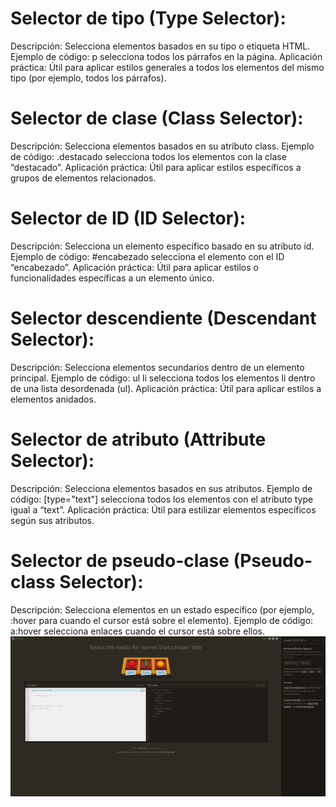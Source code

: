 # Selector de tipo (Type Selector):
Descripción: Selecciona elementos basados en su tipo o etiqueta HTML.
Ejemplo de código: p selecciona todos los párrafos en la página.
Aplicación práctica: Útil para aplicar estilos generales a todos los elementos del mismo tipo (por ejemplo, todos los párrafos).
# Selector de clase (Class Selector):
Descripción: Selecciona elementos basados en su atributo class.
Ejemplo de código: .destacado selecciona todos los elementos con la clase “destacado”.
Aplicación práctica: Útil para aplicar estilos específicos a grupos de elementos relacionados.

# Selector de ID (ID Selector):
Descripción: Selecciona un elemento específico basado en su atributo id.
Ejemplo de código: #encabezado selecciona el elemento con el ID “encabezado”.
Aplicación práctica: Útil para aplicar estilos o funcionalidades específicas a un elemento único.
# Selector descendiente (Descendant Selector):
Descripción: Selecciona elementos secundarios dentro de un elemento principal.
Ejemplo de código: ul li selecciona todos los elementos li dentro de una lista desordenada (ul).
Aplicación práctica: Útil para aplicar estilos a elementos anidados.
# Selector de atributo (Attribute Selector):
Descripción: Selecciona elementos basados en sus atributos.
Ejemplo de código: [type="text"] selecciona todos los elementos con el atributo type igual a “text”.
Aplicación práctica: Útil para estilizar elementos específicos según sus atributos.

# Selector de pseudo-clase (Pseudo-class Selector):
Descripción: Selecciona elementos en un estado específico (por ejemplo, :hover para cuando el cursor está sobre el elemento).
Ejemplo de código: a:hover selecciona enlaces cuando el cursor está sobre ellos.
![Capta](captura.png)